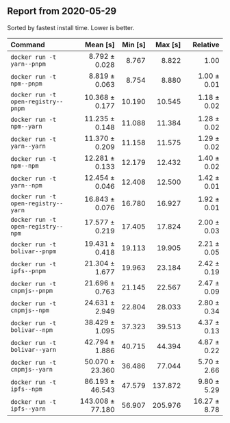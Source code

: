 ## Report from 2020-05-29

Sorted by fastest install time. Lower is better.


| Command | Mean [s] | Min [s] | Max [s] | Relative |
|:---|---:|---:|---:|---:|
| `docker run -t yarn--pnpm` | 8.792 ± 0.028 | 8.767 | 8.822 | 1.00 |
| `docker run -t npm--pnpm` | 8.819 ± 0.063 | 8.754 | 8.880 | 1.00 ± 0.01 |
| `docker run -t open-registry--pnpm` | 10.368 ± 0.177 | 10.190 | 10.545 | 1.18 ± 0.02 |
| `docker run -t npm--yarn` | 11.235 ± 0.148 | 11.088 | 11.384 | 1.28 ± 0.02 |
| `docker run -t yarn--yarn` | 11.370 ± 0.209 | 11.158 | 11.575 | 1.29 ± 0.02 |
| `docker run -t npm--npm` | 12.281 ± 0.133 | 12.179 | 12.432 | 1.40 ± 0.02 |
| `docker run -t yarn--npm` | 12.454 ± 0.046 | 12.408 | 12.500 | 1.42 ± 0.01 |
| `docker run -t open-registry--yarn` | 16.843 ± 0.076 | 16.780 | 16.927 | 1.92 ± 0.01 |
| `docker run -t open-registry--npm` | 17.577 ± 0.219 | 17.405 | 17.824 | 2.00 ± 0.03 |
| `docker run -t bolivar--pnpm` | 19.431 ± 0.418 | 19.113 | 19.905 | 2.21 ± 0.05 |
| `docker run -t ipfs--pnpm` | 21.304 ± 1.677 | 19.963 | 23.184 | 2.42 ± 0.19 |
| `docker run -t cnpmjs--pnpm` | 21.696 ± 0.763 | 21.145 | 22.567 | 2.47 ± 0.09 |
| `docker run -t cnpmjs--npm` | 24.631 ± 2.949 | 22.804 | 28.033 | 2.80 ± 0.34 |
| `docker run -t bolivar--npm` | 38.429 ± 1.095 | 37.323 | 39.513 | 4.37 ± 0.13 |
| `docker run -t bolivar--yarn` | 42.794 ± 1.886 | 40.715 | 44.394 | 4.87 ± 0.22 |
| `docker run -t cnpmjs--yarn` | 50.070 ± 23.360 | 36.486 | 77.044 | 5.70 ± 2.66 |
| `docker run -t ipfs--npm` | 86.193 ± 46.543 | 47.579 | 137.872 | 9.80 ± 5.29 |
| `docker run -t ipfs--yarn` | 143.008 ± 77.180 | 56.907 | 205.976 | 16.27 ± 8.78 |
